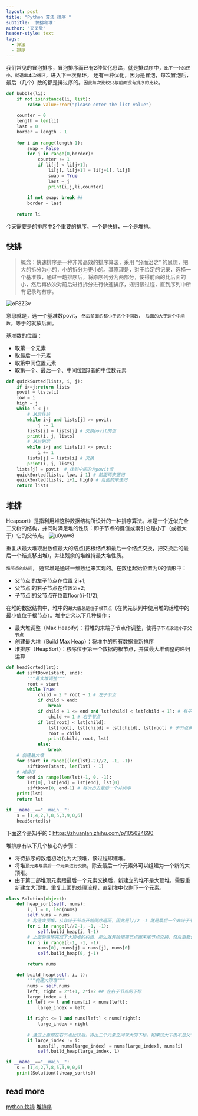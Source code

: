 ```yaml
---
layout: post
title: "Python 算法 排序 "
subtitle: '快排和堆'
author: "叉叉敌"
header-style: text
tags:
  - 算法
  - 排序
---
```

我们常见的冒泡排序，冒泡排序而已有2种优化思路，就是排过序中，`比下一个的还小，就退出本次循环`，进入下一次循环， 还有一种优化，因为是冒泡，每次冒泡后，最后（几个）数的都是排过序的。`因此每次比较只与前面没有排序的比较`。
```python
def bubble(li):
    if not isinstance(li, list):
        raise ValueError("please enter the list value")
        
    counter = 0
    length = len(li)
    last = 0
    border = length - 1
    
    for i in range(length-1):
        swap = False 
        for j in range(0,border):
            counter += 1
            if li[j] < li[j+1]:
                li[j], li[j+1] = li[j+1], li[j]
                swap = True
                last = j
                print(i,j,li,counter)
        
        if not swap: break ## 
        border = last 
        
    return li
```

今天需要是的排序中2个重要的排序。一个是快排，一个是堆排。
## 快排

>概念：快速排序是一种非常高效的排序算法，采用 “分而治之” 的思想，把大的拆分为小的，小的拆分为更小的。其原理是，对于给定的记录，选择一个基准数，通过一趟排序后，将原序列分为两部分，使得前面的比后面的小，然后再依次对前后进行拆分进行快速排序，递归该过程，直到序列中所有记录均有序。


![oF8Z3v](https://gitee.com/chasays/mdPic/raw/master/uPic/oF8Z3v.gif)


意思就是，选一个基准数povit， `然后前面的都小于这个中间数， 后面的大于这个中间数`。等于的就放后面。

基准数的位置：
- 取第一个元素
- 取最后一个元素
- 取第中间位置元素
- 取第一个、最后一个、中间位置3者的中位数元素

```python
def quickSorted(lists, i, j):
    if i>=j:return lists
    povit = lists[i]
    low = i
    high = j
    while i < j:
        # 从后往前
        while i<j and lists[j] >= povit:
            j -= 1
        lists[i] = lists[j] # 交换povit的值
        print(i, j, lists)
        # 从前到后
        while i<j and lists[i] <= povit:
            i += 1
        lists[j] = lists[i] # 交换
        print(i, j, lists)
    lists[j] = povit  # 找到中间的为povit值
    quickSorted(lists, low, i-1) # 前面再来递归
    quickSorted(lists, i+1, high) # 后面的来递归
    return lists
```

## 堆排
Heapsort）是指利用堆这种数据结构所设计的一种排序算法。堆是一个近似完全二叉树的结构，并同时满足堆的性质：即子节点的键值或索引总是小于（或者大于）它的父节点。
![u0yaw8](https://gitee.com/chasays/mdPic/raw/master/uPic/u0yaw8.jpg)

重复从最大堆取出数值最大的结点(把根结点和最后一个结点交换，把交换后的最后一个结点移出堆)，并让残余的堆维持最大堆性质。

`堆节点的访问`， 通常堆是通过一维数组来实现的。在数组起始位置为0的情形中：
- 父节点i的左子节点在位置 2i+1;
- 父节点i的右子节点在位置2i+2;
- 子节点i的父节点在位置floor((i-1)/2);

在堆的数据结构中，堆中的`最大值总是位于根节点`（在优先队列中使用堆的话堆中的最小值位于根节点）。堆中定义以下几种操作：

- 最大堆调整（Max Heapify）：将堆的末端子节点作调整，使得`子节点永远小于父节点`
- 创建最大堆（Build Max Heap）：将堆中的所有数据重新排序
- 堆排序（HeapSort）：移除位于第一个数据的根节点，并做最大堆调整的递归运算
```python
def headSorted(lst):
    def siftDown(start, end):
        """最大堆调整"""
        root = start
        while True:
            child = 2 * root + 1 # 左子节点
            if child > end:
                break
            if child + 1 <= end and lst[child] < lst[child + 1]: # 有子节点和最后一个比， 已经左右节点比
                child += 1 # 右子节点
            if lst[root] < lst[child]:
                lst[root], lst[child] = lst[child], lst[root] # 子节点永远小于父节点
                root = child 
                print(child, root, lst)
            else:
                break
    # 创建最大堆
    for start in range((len(lst)-2)//2, -1, -1):
        siftDown(start, len(lst) - 1)
    # 堆排序
    for end in range(len(lst)-1, 0, -1):
        lst[0], lst[end] = lst[end], lst[0]
        siftDown(0, end-1) # 每次出去最后一个并排序
    print(lst)
    return lst

if __name__=="__main__":
    s = [1,4,2,7,8,5,3,9,0,6]
    headSorted(s)
```

下面这个是知乎的：https://zhuanlan.zhihu.com/p/105624690

堆排序有以下几个核心的步骤：

- 将待排序的数组初始化为大顶堆，该过程即建堆。
- 将堆`顶元素与最后一个元素进行交换`，除去最后一个元素外可以组建为一个新的大顶堆。
- 由于第二部堆顶元素跟最后一个元素交换后，新建立的堆不是大顶堆，需要重新建立大顶堆。重复上面的处理流程，直到堆中仅剩下一个元素。

```python
class Solution(object):
    def heap_sort(self, nums):
        i, l = 0, len(nums)
        self.nums = nums
        # 构造大顶堆，从非叶子节点开始倒序遍历，因此是l//2 -1 就是最后一个非叶子节点
        for i in range(l//2-1, -1, -1): 
            self.build_heap(i, l-1)
        # 上面的循环完成了大顶堆的构造，那么就开始把根节点跟末尾节点交换，然后重新调整大顶堆  
        for j in range(l-1, -1, -1):
            nums[0], nums[j] = nums[j], nums[0]
            self.build_heap(0, j-1)

        return nums

    def build_heap(self, i, l): 
        """构建大顶堆"""
        nums = self.nums
        left, right = 2*i+1, 2*i+2 ## 左右子节点的下标
        large_index = i 
        if left <= l and nums[i] < nums[left]:
            large_index = left

        if right <= l and nums[left] < nums[right]:
            large_index = right
 
        # 通过上面跟左右节点比较后，得出三个元素之间较大的下标，如果较大下表不是父节点的下标，说明交换后需要重新调整大顶堆
        if large_index != i:
            nums[i], nums[large_index] = nums[large_index], nums[i]
            self.build_heap(large_index, l)

if __name__=="__main__":
    s = [1,4,2,7,8,5,3,9,0,6]
    print(Solution().heap_sort(s))
```

## read more
[python 快排](https://zhuanlan.zhihu.com/p/63227573)
[堆排序](https://zh.wikipedia.org/wiki/%E5%A0%86%E6%8E%92%E5%BA%8F)
